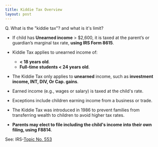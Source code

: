 ```yaml
---
title: Kiddie Tax Overview
layout: post
---
```


Q. What is the "kiddie tax"? and what is it's limit?

- If child has **Unearned income** > $2,600, it is taxed at the parent’s or guardian’s marginal tax rate, **using IRS Form 8615**.

- Kiddie Tax applies to unearned income of:
    - **< 18 years old**.
    - **Full-time students < 24 years old**.

- The Kiddie Tax only applies to **unearned** income, such as **investment income, INT, DIV, Or Cap. gains**.
   
- Earned income (e.g., wages or salary) is taxed at the child's rate.

- Exceptions include children earning income from a business or trade.

- The Kiddie Tax was introduced in 1986 to prevent families from transferring wealth to children to avoid higher tax rates.

- **Parents may elect to file including the child's income into their own filing, using F8814**.
  
See: IRS-[Topic No. 553](https://www.irs.gov/taxtopics/tc553)